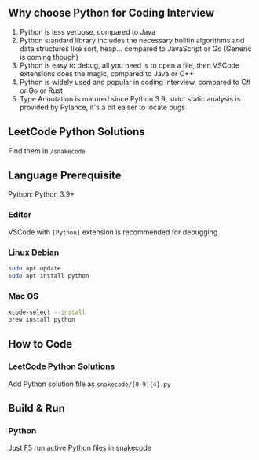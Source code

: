 ## Why choose Python for Coding Interview

1. Python is less verbose, compared to Java
2. Python standard library includes the necessary builtin algorithms and data structures like sort, heap... compared to JavaScript or Go (Generic is coming though)
3. Python is easy to debug, all you need is to open a file, then VSCode extensions does the magic, compared to Java or C++
4. Python is widely used and popular in coding interview, compared to C# or Go or Rust
5. Type Annotation is matured since Python 3.9, strict static analysis is provided by Pylance, it's a bit eaiser to locate bugs

## LeetCode Python Solutions

Find them in ```/snakecode```

## Language Prerequisite

Python: Python 3.9+

### Editor
VSCode with ```[Python]``` extension is recommended for debugging

### Linux Debian
```bash
sudo apt update
sudo apt install python
```

### Mac OS
```bash
xcode-select --install
brew install python
```

## How to Code
### LeetCode Python Solutions
Add Python solution file as ```snakecode/[0-9]{4}.py```

## Build & Run
### Python
Just F5 run active Python files in snakecode
